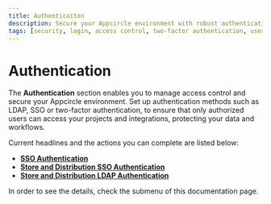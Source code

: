 ```yaml
---
title: Authenticaiton
description: Secure your Appcircle environment with robust authentication. Set up and manage authentication methods to protect access and ensure data integrity.
tags: [security, login, access control, two-factor authentication, user management, data protection]
---
```


# Authentication

The **Authentication** section enables you to manage access control and secure your Appcircle environment. Set up authentication methods such as LDAP, SSO or two-factor authentication, to ensure that only authorized users can access your projects and integrations, protecting your data and workflows.

Current headlines and the actions you can complete are listed below:

- [**SSO Authentication**](/account/my-organization/integrations/authentication/sso-authentication)
- [**Store and Distribution SSO Authentication**](/account/my-organization/integrations/authentication/store-and-distribution-sso-authentication)
- [**Store and Distribution LDAP Authentication**](/account/my-organization/integrations/authentication/store-and-distribution-ldap-authentication)


In order to see the details, check the submenu of this documentation page.